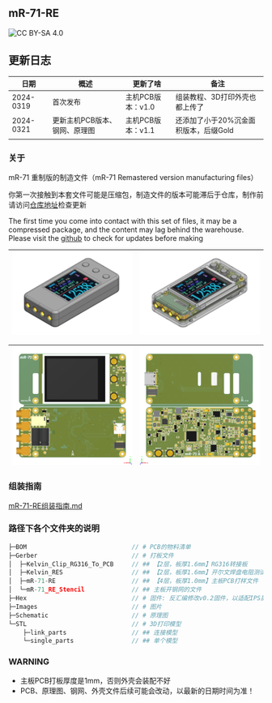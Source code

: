 ## mR-71-RE

![CC BY-SA 4.0][cc-by-sa-shield]

[cc-by-sa-shield]: https://img.shields.io/badge/License-CC%20BY--SA%204.0-lightgrey.svg

## 更新日志

| 日期      | 概述                          | 更新了啥          | 备注                                  |
| --------- | ----------------------------- | ----------------- | ------------------------------------- |
| 2024-0319 | 首次发布                      | 主机PCB版本：v1.0 | 组装教程、3D打印外壳也都上传了        |
| 2024-0321 | 更新主机PCB版本、钢网、原理图 | 主机PCB版本：v1.1 | 还添加了小于20%沉金面积版本，后缀Gold |
|           |                               |                   |                                       |

### 关于

mR-71 重制版的制造文件（mR-71 Remastered version manufacturing files）

你第一次接触到本套文件可能是压缩包，制造文件的版本可能滞后于仓库，制作前请访问[仓库地址](https://github.com/oldgerman/mR-71-RE)检查更新

The first time you come into contact with this set of files, it may be a compressed package, and the content may lag behind the warehouse. Please visit the [github](https://github.com/oldgerman/mR-71-RE) to check for updates before making

| ![mR-71-RE6_外壳SW：0](Images/mR-71-RE6_外壳SW：0.png) | ![mR-71-RE6_外壳SW：1](Images/mR-71-RE6_外壳SW：1.png) |
| ------------------------------------------------------ | ------------------------------------------------------ |

| ![PCB_mR-71-RE_1](Images/PCB_mR-71-RE_1.png) | ![PCB_mR-71-RE_2](Images/PCB_mR-71-RE_2.png) |
| -------------------------------------------- | -------------------------------------------- |

### 组装指南

[mR-71-RE组装指南.md](https://github.com/oldgerman/mR-71-RE/tree/master/mR-71-RE组装指南.md)

### 路径下各个文件夹的说明

```c
├─BOM                             // # PCB的物料清单
├─Gerber                          // # 打板文件
│  ├─Kelvin_Clip_RG316_To_PCB     // ## 【2层，板厚1.6mm】RG316转接板
│  ├─Kelvin_RES                   // ## 【2层，板厚1.6mm】开尔文焊盘电阻测试板
│  ├─mR-71-RE                     // ## 【4层，板厚1.0mm】主板PCB打样文件
│  └─mR-71_RE_Stencil             // ## 主板开钢网的文件
├─Hex                             // # 固件: 反汇编修改v0.2固件，以适配IPS屏幕
├─Images                          // # 图片
├─Schematic                       // # 原理图
└─STL                             // # 3D打印模型
    ├─link_parts                  // ## 连接模型
    └─single_parts                // ## 单个模型
```

### WARNING

- 主板PCB打板厚度是1mm，否则外壳会装配不好
- PCB、原理图、钢网、外壳文件后续可能会改动，以最新的日期时间为准！
